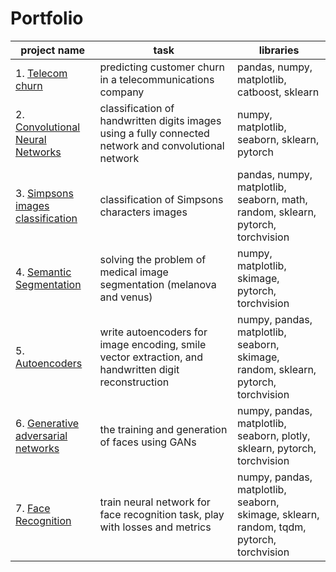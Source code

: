 # Portfolio
|project name|task|libraries|
|-|--------|---|
|1. [Telecom churn](https://github.com/Aalfaa/portfolio/blob/main/Project_1_Telecom_churn/Project_1_Telecom_churn.ipynb)|predicting customer churn in a telecommunications company|pandas, numpy, matplotlib, catboost, sklearn|
|2. [Convolutional Neural Networks](https://github.com/Aalfaa/portfolio/blob/main/Project_2_CNN/Project_2_CNN.ipynb)|classification of handwritten digits images using a fully connected network and convolutional network|numpy, matplotlib, seaborn, sklearn, pytorch|
|3. [Simpsons images classification](https://github.com/Aalfaa/portfolio/blob/main/Project_3_Simpsons_image_classification/Project_3_Simpsons_vgg16.ipynb)|classification of Simpsons characters images|pandas, numpy, matplotlib, seaborn, math, random, sklearn, pytorch, torchvision|
|4. [Semantic Segmentation](https://github.com/Aalfaa/portfolio/blob/main/Project_4_Semantic_segmentation/Project_4_Semantic_segmentation.ipynb)|solving the problem of medical image segmentation (melanova and venus)|numpy, matplotlib, skimage, pytorch, torchvision|
|5. [Autoencoders](https://github.com/Aalfaa/portfolio/blob/main/Project_5_Autoencoders/Project_5_Autoencoders.ipynb)|write autoencoders for image encoding, smile vector extraction, and handwritten digit reconstruction|numpy, pandas, matplotlib, seaborn, skimage, random, sklearn, pytorch, torchvision|
|6. [Generative adversarial networks](https://github.com/Aalfaa/portfolio/blob/main/Project_6_GAN/Project_6_GAN.ipynb)|the training and generation of faces using GANs|numpy, pandas, matplotlib, seaborn, plotly, sklearn, pytorch, torchvision|
|7. [Face Recognition](https://github.com/Aalfaa/portfolio/blob/main/Project_7_Face_recognition/Project_7_Face_recognition.ipynb)| train neural network for face recognition task, play with losses and metrics|numpy, pandas, matplotlib, seaborn, skimage, sklearn, random, tqdm, pytorch, torchvision|
